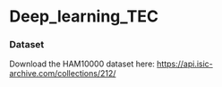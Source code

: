 # Deep_learning_TEC

### Dataset
Download the HAM10000 dataset here: https://api.isic-archive.com/collections/212/
